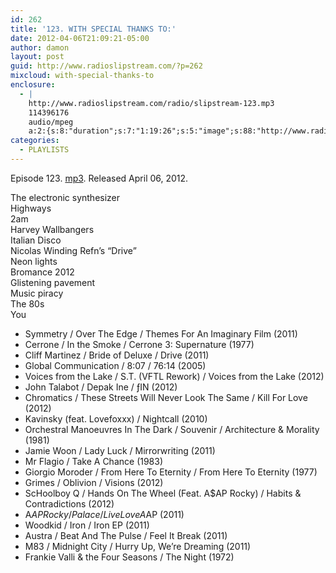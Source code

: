 ```yaml
---
id: 262
title: '123. WITH SPECIAL THANKS TO:'
date: 2012-04-06T21:09:21-05:00
author: damon
layout: post
guid: http://www.radioslipstream.com/?p=262
mixcloud: with-special-thanks-to
enclosure:
  - |
    http://www.radioslipstream.com/radio/slipstream-123.mp3
    114396176
    audio/mpeg
    a:2:{s:8:"duration";s:7:"1:19:26";s:5:"image";s:88:"http://www.radioslipstream.com/wp/wp-content/plugins/podpress/images/vpreview_center.png";}
categories:
  - PLAYLISTS
---
```

Episode 123. [mp3](/radio/slipstream-123.mp3). Released April 06, 2012.

The electronic synthesizer  
Highways  
2am  
Harvey Wallbangers  
Italian Disco  
Nicolas Winding Refn’s “Drive”  
Neon lights  
Bromance 2012  
Glistening pavement  
Music piracy  
The 80s  
You  

  * Symmetry / Over The Edge / Themes For An Imaginary Film (2011)
  * Cerrone / In the Smoke / Cerrone 3: Supernature (1977)
  * Cliff Martinez / Bride of Deluxe / Drive (2011)
  * Global Communication / 8:07 / 76:14 (2005)
  * Voices from the Lake / S.T. (VFTL Rework) / Voices from the Lake (2012)
  * John Talabot / Depak Ine / ƒIN (2012)
  * Chromatics / These Streets Will Never Look The Same / Kill For Love (2012)
  * Kavinsky (feat. Lovefoxxx) / Nightcall (2010)
  * Orchestral Manoeuvres In The Dark / Souvenir / Architecture & Morality (1981)
  * Jamie Woon / Lady Luck / Mirrorwriting (2011)
  * Mr Flagio / Take A Chance (1983)
  * Giorgio Moroder / From Here To Eternity / From Here To Eternity (1977)
  * Grimes / Oblivion / Visions (2012)
  * ScHoolboy Q / Hands On The Wheel (Feat. A$AP Rocky) / Habits & Contradictions (2012)
  * A$AP Rocky / Palace / LiveLoveA$AP (2011)
  * Woodkid / Iron / Iron EP (2011)
  * Austra / Beat And The Pulse / Feel It Break (2011)
  * M83 / Midnight City / Hurry Up, We’re Dreaming (2011)
  * Frankie Valli & the Four Seasons / The Night (1972)